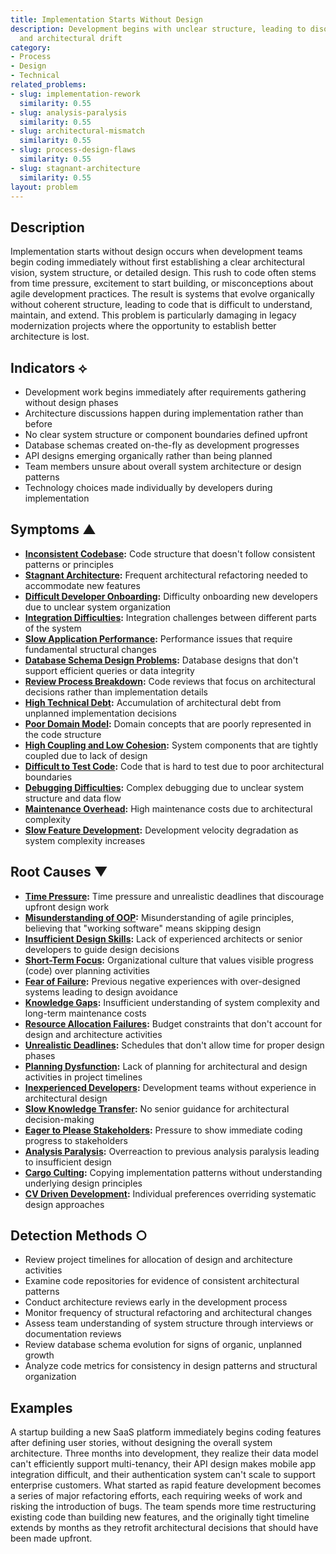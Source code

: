 ```yaml
---
title: Implementation Starts Without Design
description: Development begins with unclear structure, leading to disorganized code
  and architectural drift
category:
- Process
- Design
- Technical
related_problems:
- slug: implementation-rework
  similarity: 0.55
- slug: analysis-paralysis
  similarity: 0.55
- slug: architectural-mismatch
  similarity: 0.55
- slug: process-design-flaws
  similarity: 0.55
- slug: stagnant-architecture
  similarity: 0.55
layout: problem
---
```


## Description

Implementation starts without design occurs when development teams begin coding immediately without first establishing a clear architectural vision, system structure, or detailed design. This rush to code often stems from time pressure, excitement to start building, or misconceptions about agile development practices. The result is systems that evolve organically without coherent structure, leading to code that is difficult to understand, maintain, and extend. This problem is particularly damaging in legacy modernization projects where the opportunity to establish better architecture is lost.

## Indicators ⟡

- Development work begins immediately after requirements gathering without design phases
- Architecture discussions happen during implementation rather than before
- No clear system structure or component boundaries defined upfront
- Database schemas created on-the-fly as development progresses
- API designs emerging organically rather than being planned
- Team members unsure about overall system architecture or design patterns
- Technology choices made individually by developers during implementation

## Symptoms ▲

- **[Inconsistent Codebase](inconsistent-codebase.md):** Code structure that doesn't follow consistent patterns or principles
- **[Stagnant Architecture](stagnant-architecture.md):** Frequent architectural refactoring needed to accommodate new features
- **[Difficult Developer Onboarding](difficult-developer-onboarding.md):** Difficulty onboarding new developers due to unclear system organization
- **[Integration Difficulties](integration-difficulties.md):** Integration challenges between different parts of the system
- **[Slow Application Performance](slow-application-performance.md):** Performance issues that require fundamental structural changes
- **[Database Schema Design Problems](database-schema-design-problems.md):** Database designs that don't support efficient queries or data integrity
- **[Review Process Breakdown](review-process-breakdown.md):** Code reviews that focus on architectural decisions rather than implementation details
- **[High Technical Debt](high-technical-debt.md):** Accumulation of architectural debt from unplanned implementation decisions
- **[Poor Domain Model](poor-domain-model.md):** Domain concepts that are poorly represented in the code structure
- **[High Coupling and Low Cohesion](high-coupling-low-cohesion.md):** System components that are tightly coupled due to lack of design
- **[Difficult to Test Code](difficult-to-test-code.md):** Code that is hard to test due to poor architectural boundaries
- **[Debugging Difficulties](debugging-difficulties.md):** Complex debugging due to unclear system structure and data flow
- **[Maintenance Overhead](maintenance-overhead.md):** High maintenance costs due to architectural complexity
- **[Slow Feature Development](slow-feature-development.md):** Development velocity degradation as system complexity increases

## Root Causes ▼

- **[Time Pressure](time-pressure.md):** Time pressure and unrealistic deadlines that discourage upfront design work
- **[Misunderstanding of OOP](misunderstanding-of-oop.md):** Misunderstanding of agile principles, believing that "working software" means skipping design
- **[Insufficient Design Skills](insufficient-design-skills.md):** Lack of experienced architects or senior developers to guide design decisions
- **[Short-Term Focus](short-term-focus.md):** Organizational culture that values visible progress (code) over planning activities
- **[Fear of Failure](fear-of-failure.md):** Previous negative experiences with over-designed systems leading to design avoidance
- **[Knowledge Gaps](knowledge-gaps.md):** Insufficient understanding of system complexity and long-term maintenance costs
- **[Resource Allocation Failures](resource-allocation-failures.md):** Budget constraints that don't account for design and architecture activities
- **[Unrealistic Deadlines](unrealistic-deadlines.md):** Schedules that don't allow time for proper design phases
- **[Planning Dysfunction](planning-dysfunction.md):** Lack of planning for architectural and design activities in project timelines
- **[Inexperienced Developers](inexperienced-developers.md):** Development teams without experience in architectural design
- **[Slow Knowledge Transfer](slow-knowledge-transfer.md):** No senior guidance for architectural decision-making
- **[Eager to Please Stakeholders](eager-to-please-stakeholders.md):** Pressure to show immediate coding progress to stakeholders
- **[Analysis Paralysis](analysis-paralysis.md):** Overreaction to previous analysis paralysis leading to insufficient design
- **[Cargo Culting](cargo-culting.md):** Copying implementation patterns without understanding underlying design principles
- **[CV Driven Development](cv-driven-development.md):** Individual preferences overriding systematic design approaches

## Detection Methods ○

- Review project timelines for allocation of design and architecture activities
- Examine code repositories for evidence of consistent architectural patterns
- Conduct architecture reviews early in the development process
- Monitor frequency of structural refactoring and architectural changes
- Assess team understanding of system structure through interviews or documentation reviews
- Review database schema evolution for signs of organic, unplanned growth
- Analyze code metrics for consistency in design patterns and structural organization

## Examples

A startup building a new SaaS platform immediately begins coding features after defining user stories, without designing the overall system architecture. Three months into development, they realize their data model can't efficiently support multi-tenancy, their API design makes mobile app integration difficult, and their authentication system can't scale to support enterprise customers. What started as rapid feature development becomes a series of major refactoring efforts, each requiring weeks of work and risking the introduction of bugs. The team spends more time restructuring existing code than building new features, and the originally tight timeline extends by months as they retrofit architectural decisions that should have been made upfront.